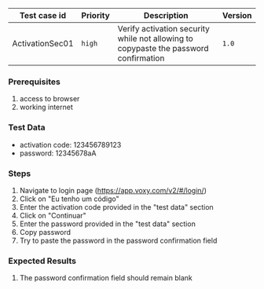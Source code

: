 Test case id | Priority | Description | Version
---|---|---|---
ActivationSec01 | `high` | Verify activation security while not allowing to copypaste the password confirmation | `1.0`

### Prerequisites
1. access to browser
2. working internet

### Test Data
* activation code: 123456789123
* password: 12345678aA

### Steps
1. Navigate to login page (https://app.voxy.com/v2/#/login/)
2. Click on "Eu tenho um código"
3. Enter the activation code provided in the "test data" section
4. Click on "Continuar"
5. Enter the password provided in the "test data" section
6. Copy password
7. Try to paste the password in the password confirmation field

### Expected Results
1. The password confirmation field should remain blank
